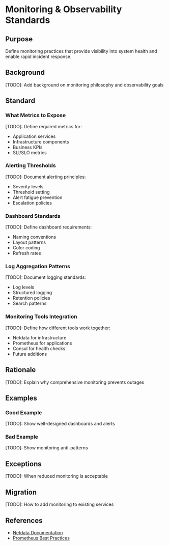 # Monitoring & Observability Standards

## Purpose
Define monitoring practices that provide visibility into system health and enable rapid incident response.

## Background
[TODO]: Add background on monitoring philosophy and observability goals

## Standard

### What Metrics to Expose
[TODO]: Define required metrics for:
- Application services
- Infrastructure components
- Business KPIs
- SLI/SLO metrics

### Alerting Thresholds
[TODO]: Document alerting principles:
- Severity levels
- Threshold setting
- Alert fatigue prevention
- Escalation policies

### Dashboard Standards
[TODO]: Define dashboard requirements:
- Naming conventions
- Layout patterns
- Color coding
- Refresh rates

### Log Aggregation Patterns
[TODO]: Document logging standards:
- Log levels
- Structured logging
- Retention policies
- Search patterns

### Monitoring Tools Integration
[TODO]: Define how different tools work together:
- Netdata for infrastructure
- Prometheus for applications
- Consul for health checks
- Future additions

## Rationale
[TODO]: Explain why comprehensive monitoring prevents outages

## Examples

### Good Example
[TODO]: Show well-designed dashboards and alerts

### Bad Example
[TODO]: Show monitoring anti-patterns

## Exceptions
[TODO]: When reduced monitoring is acceptable

## Migration
[TODO]: How to add monitoring to existing services

## References
- [Netdata Documentation](https://learn.netdata.cloud/)
- [Prometheus Best Practices](https://prometheus.io/docs/practices/)

